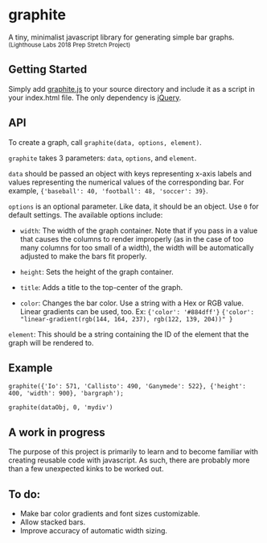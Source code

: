 # graphite
A tiny, minimalist javascript library for generating simple bar graphs.\
<sub>(Lighthouse Labs 2018 Prep Stretch Project)</sub>

## Getting Started
Simply add [graphite.js](https://github.com/jonathandannel/graphite/blob/master/graphite.js) to your source directory and include it as a script in your index.html file. The only dependency is [jQuery](https://github.com/jquery/jquery).

## API
To create a graph, call `graphite(data, options, element)`.

`graphite` takes 3 parameters: `data`, `options`, and `element`.

`data` should be passed an object with keys representing x-axis labels and values representing the numerical values of the corresponding bar. For example, `{'baseball': 40, 'football': 48, 'soccer': 39}`.

`options` is an optional parameter. Like data, it should be an object. Use `0` for default settings. The available options include:

- `width`: The width of the graph container. Note that if you pass in a value that causes the columns to render improperly (as in the case of too many columns for too small of a width), the width will be automatically adjusted to make the bars fit properly.

- `height`: Sets the height of the graph container.

- `title`: Adds a title to the top-center of the graph.

- `color`: Changes the bar color. Use a string with a Hex or RGB value. Linear gradients can be used, too. Ex: `{'color': '#884dff'}` `{'color': "linear-gradient(rgb(144, 164, 237), rgb(122, 139, 204))" }`

`element`: This should be a string containing the ID of the element that the graph will be rendered to.

## Example

 `graphite({'Io': 571, 'Callisto': 490, 'Ganymede': 522}, {'height': 400, 'width': 900}, 'bargraph');`

 `graphite(dataObj, 0, 'mydiv')`

## A work in progress

The purpose of this project is primarily to learn and to become familiar with creating reusable code with javascript. As such, there are probably more than a few unexpected kinks to be worked out.

## To do:

- Make bar color gradients and font sizes customizable.
- Allow stacked bars.
- Improve accuracy of automatic width sizing.
